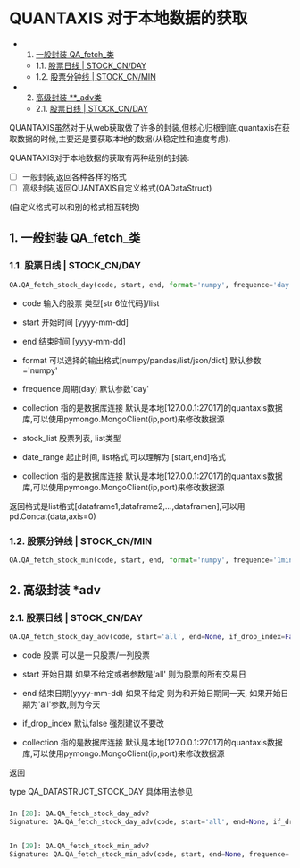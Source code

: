 # QUANTAXIS 对于本地数据的获取

<!-- vscode-markdown-toc -->
* 1. [一般封装 QA_fetch_类](#QA_fetch_)
	* 1.1. [股票日线 | STOCK_CN/DAY](#STOCK_CNDAY)
	* 1.2. [股票分钟线 | STOCK_CN/MIN](#STOCK_CNMIN)
* 2. [高级封装 **_adv类](#_adv)
	* 2.1. [股票日线 | STOCK_CN/DAY](#STOCK_CNDAY-1)

<!-- vscode-markdown-toc-config
	numbering=true
	autoSave=true
	/vscode-markdown-toc-config -->
<!-- /vscode-markdown-toc -->

QUANTAXIS虽然对于从web获取做了许多的封装,但核心归根到底,quantaxis在获取数据的时候,主要还是要获取本地的数据(从稳定性和速度考虑).

QUANTAXIS对于本地数据的获取有两种级别的封装:

- [ ] 一般封装,返回各种各样的格式
- [ ] 高级封装,返回QUANTAXIS自定义格式(QADataStruct)

(自定义格式可以和别的格式相互转换)


##  1. <a name='QA_fetch_'></a>一般封装 QA_fetch_类


###  1.1. <a name='STOCK_CNDAY'></a>股票日线 | STOCK_CN/DAY
```python
QA.QA_fetch_stock_day(code, start, end, format='numpy', frequence='day', collection=DATABASE.stock_day)
```

- code 输入的股票 类型[str 6位代码]/list
- start 开始时间 [yyyy-mm-dd]
- end 结束时间 [yyyy-mm-dd]


- format 可以选择的输出格式[numpy/pandas/list/json/dict] 默认参数='numpy'
- frequence 周期(day) 默认参数'day'

- collection 指的是数据库连接 默认是本地[127.0.0.1:27017]的quantaxis数据库,可以使用pymongo.MongoClient(ip,port)来修改数据源


- stock_list 股票列表, list类型
- date_range 起止时间, list格式,可以理解为 [start,end]格式

- collection 指的是数据库连接 默认是本地[127.0.0.1:27017]的quantaxis数据库,可以使用pymongo.MongoClient(ip,port)来修改数据源

返回格式是list格式[dataframe1,dataframe2,...,dataframen],可以用pd.Concat(data,axis=0)

###  1.2. <a name='STOCK_CNMIN'></a>股票分钟线 | STOCK_CN/MIN
```python
QA.QA_fetch_stock_min(code, start, end, format='numpy', frequence='1min', collections=DATABASE.stock_min)
```



##  2. <a name='_adv'></a>高级封装 *adv

###  2.1. <a name='STOCK_CNDAY-1'></a>股票日线 | STOCK_CN/DAY

```python
QA.QA_fetch_stock_day_adv(code, start='all', end=None, if_drop_index=False, collections=DATABASE.stock_day)
```

- code 股票 可以是一只股票/一列股票
- start 开始日期 如果不给定或者参数是'all' 则为股票的所有交易日
- end 结束日期(yyyy-mm-dd) 如果不给定 则为和开始日期同一天, 如果开始日期为'all'参数,则为今天

- if_drop_index 默认false 强烈建议不要改
- collection 指的是数据库连接 默认是本地[127.0.0.1:27017]的quantaxis数据库,可以使用pymongo.MongoClient(ip,port)来修改数据源

返回 

type QA_DATASTRUCT_STOCK_DAY
具体用法参见[](DataStruct.md)


### 


```python
In [28]: QA.QA_fetch_stock_day_adv?
Signature: QA.QA_fetch_stock_day_adv(code, start='all', end=None, if_drop_index=False, collections=Collection(Database(MongoClient(host=['127.0.0.1:27017'], document_class=dict, tz_aware=False, connect=True), 'quantaxis'), 'stock_day'))


In [29]: QA.QA_fetch_stock_min_adv?
Signature: QA.QA_fetch_stock_min_adv(code, start, end=None, frequence='1min', if_drop_index=False, collections=Collection(Database(MongoClient(host=['127.0.0.1:27017'], document_class=dict, tz_aware=False, connect=True), 'quantaxis'), 'stock_min'))

```